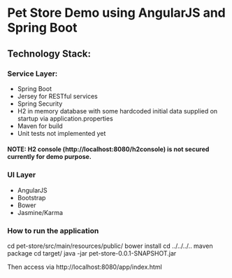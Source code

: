 # Pet Store Demo using AngularJS and Spring Boot

## Technology Stack:

### Service Layer:
- Spring Boot
- Jersey for RESTful services
- Spring Security
- H2 in memory database with some hardcoded initial data supplied on startup via application.properties
- Maven for build
- Unit tests not implemented yet

#### NOTE: H2 console (http://localhost:8080/h2console) is not secured currently for demo purpose.

### UI Layer
- AngularJS
- Bootstrap
- Bower
- Jasmine/Karma

### How to run the application
cd pet-store/src/main/resources/public/
bower install
cd ../../../..
maven package
cd target/
java -jar pet-store-0.0.1-SNAPSHOT.jar

Then access via http://localhost:8080/app/index.html
